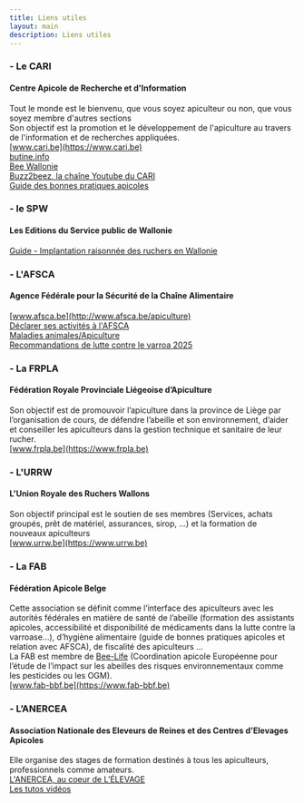 ```yaml
---
title: Liens utiles
layout: main
description: Liens utiles
---
```


<div class="block-group">
<div class="block gauche">

### - Le CARI ###
#### Centre Apicole de Recherche et d'Information ####
Tout le monde est le bienvenu, que vous soyez apiculteur ou non, que vous soyez membre d'autres sections  
Son objectif est la promotion et le développement de l'apiculture au travers de l'information et de recherches appliquées.  
[www.cari.be](https://www.cari.be)  
[butine.info](https://butine.info)  
[Bee Wallonie](https://www.beewallonie.be)  
[Buzz2beez, la chaîne Youtube du CARI](https://www.youtube.com/channel/UCyvJ18KdfQreFLj9UJCFd1Q/videos)  
[Guide des bonnes pratiques apicoles](https://www.cari.be/Guide-de-bonnes-pratiques.html)

<!--

### - Le CRA-W ###
#### Centre wallon de Recherches agronomiques  ####
[CRA-W](https://www.cra.wallonie.be/fr/)
S'occupe entre-autres du suivi de l'invasion du Frelon asiatique en Wallonie

-->

### - le SPW ###
#### Les Editions du Service public de Wallonie ####
[Guide - Implantation raisonnée des ruchers en Wallonie](https://ediwall.wallonie.be/guide-implantation-raisonnee-des-ruchers-en-wallonie-2021-numerique-080269?sku=080269_0)
 
### - L'AFSCA ###
#### Agence Fédérale pour la Sécurité de la Chaîne Alimentaire ####
[www.afsca.be](http://www.afsca.be/apiculture)  
[Déclarer ses activités à l'AFSCA](https://favv-afsca.be/fr/themes/declarer-ou-arreter-mes-activites-lafsca)  
[Maladies animales/Apiculture](https://favv-afsca.be/fr/themes/animaux/sante-animale/maladies-animales/apiculture)  
[Recommandations de lutte contre le varroa 2025](https://favv-afsca.be/sites/default/files/pro/animaux/sante-anim/apiculture/Recommandations%20de%20lutte%20contre%20le%20varroa%20en%202025-FRdocx.pdf)  

</div>
<div class="block droite">

### - La FRPLA ###
#### Fédération Royale Provinciale Liégeoise d’Apiculture ####
Son objectif est de promouvoir l’apiculture dans la province de Liège par l’organisation de cours, de défendre l’abeille et son environnement, d’aider et conseiller les apiculteurs dans la gestion technique et sanitaire de leur rucher.  
[www.frpla.be](https://www.frpla.be)  

### - L'URRW ###
#### L'Union Royale des Ruchers Wallons ####
Son objectif principal est le soutien de ses membres (Services, achats groupés, prêt de matériel, assurances, sirop, …) et la formation de nouveaux apiculteurs  
[www.urrw.be](https://www.urrw.be)

### - La FAB ###
#### Fédération Apicole Belge ####
Cette association se définit comme l’interface des apiculteurs avec les autorités fédérales en matière de santé de l’abeille (formation des assistants apicoles, accessibilité et disponibilité de médicaments dans la lutte contre la varroase…), d’hygiène alimentaire (guide de bonnes pratiques apicoles et relation avec AFSCA), de fiscalité des apiculteurs …  
La FAB est membre de [Bee-Life](https://bee-life.eu) (Coordination apicole Européenne pour l’étude de l’impact sur les abeilles des risques environnementaux comme les pesticides ou les OGM).  
[www.fab-bbf.be](https://www.fab-bbf.be)  
 
<!--

### - L’UFAWB ###
#### L'Unioon des Fédérations d’Apiculture de Wallonie et Bruxelles ####
Son objectif est de favoriser la communication entre les apiculteurs affiliés (l’UFAWB édite à cet effet un bimestriel «[La Belgique apicole](http://apiculture-wallonie.be/revue)», de relayer la voix des apiculteurs affiliés vers les différentes instances concernées ou concernables au niveau local, régional, fédéral ou européen et de promouvoir l’apiculture en Wallonie et à Bruxelles par tous les moyens opportuns.  
[apiculture-wallonie.be](http://apiculture-wallonie.be)  

-->
 
### - L’ANERCEA ###
#### Association Nationale des Eleveurs de Reines et des Centres d'Elevages Apicoles ####
Elle organise des stages de formation destinés à tous les apiculteurs, professionnels comme amateurs.  
[L'ANERCEA, au coeur de L’ÉLEVAGE](https://anercea.com)  
[Les tutos vidéos](https://anercea.com/les-tutos-video)  

</div>
